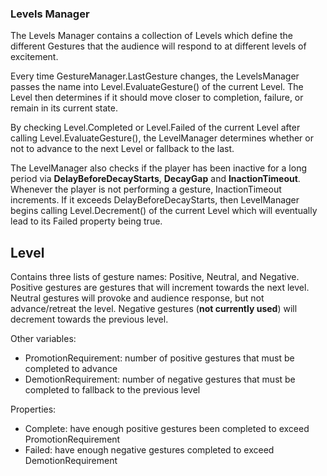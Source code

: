 ### Levels Manager

The Levels Manager contains a collection of Levels which define the different Gestures that the audience will respond to at different levels of excitement.

Every time GestureManager.LastGesture changes, the LevelsManager  passes the name into Level.EvaluateGesture() of the current Level. The Level then determines if it should move closer to completion, failure, or remain in its current state.

By checking Level.Completed or Level.Failed of the current Level after calling Level.EvaluateGesture(), the LevelManager determines whether or not to advance to the next Level or fallback to the last.

The LevelManager also checks if the player has been inactive for a long period via **DelayBeforeDecayStarts**, **DecayGap** and **InactionTimeout**. Whenever the player is not performing a gesture, InactionTimeout increments. If it exceeds DelayBeforeDecayStarts, then LevelManager begins calling Level.Decrement() of the current Level which will eventually lead to its Failed property being true.

## Level

Contains three lists of gesture names: Positive, Neutral, and Negative. Positive gestures are gestures that will increment towards the next level. Neutral gestures will provoke and audience response, but not advance/retreat the level. Negative gestures (**not currently used**) will decrement towards the previous level.

Other variables:
* PromotionRequirement: number of positive gestures that must be completed to advance
* DemotionRequirement: number of negative gestures that must be completed to fallback to the previous level

Properties:
* Complete: have enough positive gestures been completed to exceed  PromotionRequirement
* Failed: have enough negative gestures completed to exceed DemotionRequirement